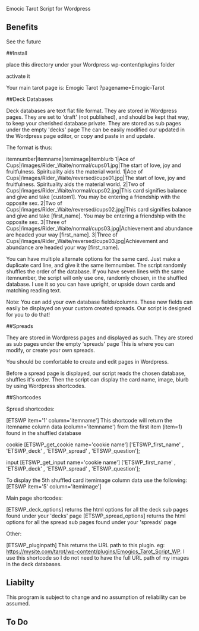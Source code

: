Emocic Tarot Script for Wordpress

## Benefits

See the future

##Install

place this directory under your Wordpress wp-content\plugins folder

activate it

Your main tarot page is: Emogic Tarot
?pagename=Emogic-Tarot

##Deck Databases

Deck databases are text flat file format.
They are stored in Wordpress pages. They are set to 'draft' (not published), and should be kept that way, to keep your cherished database private.
They are stored as sub pages under the empty 'decks' page
The can be easily modified our updated in the Wordpress page editor, or copy and paste in and update.

The format is thus:

itemnumber|itemname|itemimage|itemblurb
1|Ace of Cups|/images/Rider_Waite/normal/cups01.jpg|The start of love, joy and fruitfulness. Spirituality aids the material world.
1|Ace of Cups|/images/Rider_Waite/reversed/cups01.jpg|The start of love, joy and fruitfulness. Spirituality aids the material world.
2|Two of Cups|/images/Rider_Waite/normal/cups02.jpg|This card signifies balance and give and take [custom1]. You may be entering a friendship with the opposite sex.
2|Two of Cups|/images/Rider_Waite/reversed/cups02.jpg|This card signifies balance and give and take [first_name]. You may be entering a friendship with the opposite sex.
3|Three of Cups|/images/Rider_Waite/normal/cups03.jpg|Achievement and abundance are headed your way [first_name].
3|Three of Cups|/images/Rider_Waite/reversed/cups03.jpg|Achievement and abundance are headed your way [first_name].

You can have multiple alternate options for the same card. Just make a duplicate card line, and give it the same itemnumber.
The script randomly shuffles the order of the database.
If you have seven lines with the same itemnumber, the script will only use one, randomly chosen, in the shuffled database.
I use it so you can have upright, or upside down cards and matching reading text.

Note: You can add your own database fields/columns.
These new fields can easily be displayed on your custom created spreads.
Our script is designed for you to do that!

##Spreads

They are stored in Wordpress pages and displayed as such.
They are stored as sub pages under the empty 'spreads' page
This is where you can modify, or create your own spreads.

You should be comfortable to create and edit pages in Wordpress.

Before a spread page is displayed, our script reads the chosen database, shuffles it's order.
Then the script can display the card name, image, blurb by using Wordpress shortcodes.

##Shortcodes

Spread shortcodes:

[ETSWP item='1' column='itemname']
This shortcode will return the itemname column data (column='itemname') from the first item (item=1) found in the shuffled database

cookie [ETSWP_get_cookie name='cookie name'] ['ETSWP_first_name' , 'ETSWP_deck' , 'ETSWP_spread' , 'ETSWP_question'];

input [ETSWP_get_input name='cookie name'] ['ETSWP_first_name' , 'ETSWP_deck' , 'ETSWP_spread' , 'ETSWP_question'];

To display the 5th shuffled card itemimage column data use the following:
[ETSWP item='5' column='itemimage']

Main page shortcodes:

[ETSWP_deck_options] returns the html options for all the deck sub pages found under your 'decks' page
[ETSWP_spread_options] returns the html options for all the spread sub pages found under your 'spreads' page

Other:

[ETSWP_pluginpath] This returns the URL path to this plugin. eg: https://mysite.com/tarot/wp-content/plugins/Emogics_Tarot_Script_WP.
I use this shortcode so I do not need to have the full URL path of my images in the deck databases.



## Liabilty

This program is subject to change and no assumption of reliability can be assumed.


## To Do
